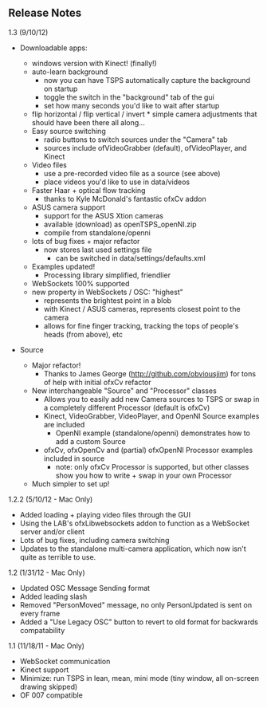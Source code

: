 Release Notes
------------
1.3 (9/10/12)
* Downloadable apps:
	* windows version with Kinect! (finally!)
 	* auto-learn background
 		* now you can have TSPS automatically capture the background on startup
 		* toggle the switch in the "background" tab of the gui
 		* set how many seconds you'd like to wait after startup
   	* flip horizontal / flip vertical / invert
    		* simple camera adjustments that should have been there all along... 
 	* Easy source switching
 		* radio buttons to switch sources under the "Camera" tab 
 		* sources include ofVideoGrabber (default), ofVideoPlayer, and Kinect
	* Video files
 		* use a pre-recorded video file as a source (see above)
 		* place videos you'd like to use in data/videos
	* Faster Haar + optical flow tracking
	 	* thanks to Kyle McDonald's fantastic ofxCv addon
	* ASUS camera support
 		* support for the ASUS Xtion cameras
 		* available (download) as openTSPS_openNI.zip
 		* compile from standalone/openni
	* lots of bug fixes + major refactor
		* now stores last used settings file
			* can be switched in data/settings/defaults.xml
	* Examples updated!
 		* Processing library simplified, friendlier 
	* WebSockets 100% supported
	* new property in WebSockets / OSC: "highest"
 		* represents the brightest point in a blob
 		* with Kinect / ASUS cameras, represents closest point to the camera
 		* allows for fine finger tracking, tracking the tops of people's heads (from above), etc

* Source
	* Major refactor! 
		* Thanks to James George (http://github.com/obviousjim) for tons of help with initial ofxCv refactor
	* New interchangeable "Source" and "Processor" classes
		* Allows you to easily add new Camera sources to TSPS or swap in a completely different Processor (default is ofxCv)
		* Kinect, VideoGrabber, VideoPlayer, and OpenNI Source examples are included
			* OpenNI example (standalone/openni) demonstrates how to add a custom Source
		* ofxCv, ofxOpenCv and (partial) ofxOpenNI Processor examples included in source
			* note: only ofxCv Processor is supported, but other classes show you how to write + swap in your own Processor
	* Much simpler to set up!

1.2.2 (5/10/12 - Mac Only)
* Added loading + playing video files through the GUI
* Using the LAB's ofxLibwebsockets addon to function as a WebSocket server and/or client
* Lots of bug fixes, including camera switching
* Updates to the standalone multi-camera application, which now isn't quite as terrible to use.

1.2 (1/31/12 - Mac Only)

* Updated OSC Message Sending format
* Added leading slash 
* Removed "PersonMoved" message, no only PersonUpdated is sent on every frame
* Added a "Use Legacy OSC" button to revert to old format for backwards compatability

1.1 (11/18/11 - Mac Only)

* WebSocket communication
* Kinect support
* Minimize: run TSPS in lean, mean, mini mode (tiny window, all on-screen drawing skipped)
* OF 007 compatible